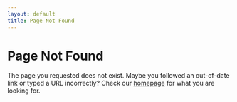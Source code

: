 ```yaml
---
layout: default
title: Page Not Found
---
```


# Page Not Found

The page you requested does not exist. Maybe you followed an out-of-date link or typed a URL incorrectly? Check our [homepage](/) for what you are looking for.
